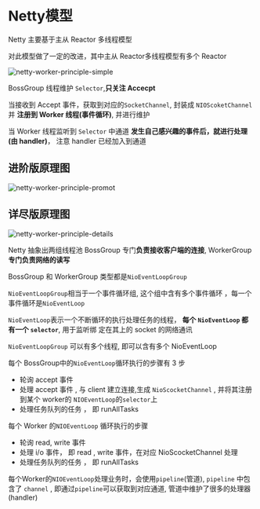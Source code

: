 # Netty模型
Netty 主要基于主从 Reactor 多线程模型

对此模型做了一定的改进，其中主从 Reactor多线程模型有多个 Reactor

![netty-worker-principle-simple](/assets/netty-worker-principle-simple.jpg)

BossGroup 线程维护 `Selector`,**只关注 Accecpt**

当接收到 Accept 事件，获取到对应的`SocketChannel`,  封装成 `NIOScoketChannel` 并 **注册到 Worker 线程(事件循环)**,  并进行维护

 当 Worker 线程监听到 `Selector` 中通道 **发生自己感兴趣的事件后，就进行处理(由 handler)**， 注意 handler 已经加入到通道

## 进阶版原理图
![netty-worker-principle-promot](/assets/netty-worker-principle-promot.jpg)

## 详尽版原理图
![netty-worker-principle-details](/assets/netty-worker-principle-details.jpg)

Netty 抽象出两组线程池 BossGroup 专门**负责接收客户端的连接**, WorkerGroup **专门负责网络的读写**

BossGroup 和 WorkerGroup 类型都是`NioEventLoopGroup`

`NioEventLoopGroup`相当于一个事件循环组, 这个组中含有多个事件循环 ，每一个事件循环是`NioEventLoop`

`NioEventLoop`表示一个不断循环的执行处理任务的线程， **每个 `NioEventLoop` 都有一个 `selector`**, 用于监听绑
定在其上的 socket 的网络通讯

`NioEventLoopGroup` 可以有多个线程,  即可以含有多个 NioEventLoop

每个 BossGroup中的`NioEventLoop`循环执行的步骤有 3 步
* 轮询 accept 事件
* 处理 accept 事件 , 与 client 建立连接,生成 `NioScocketChannel` ,  并将其注册到某个 worker的 `NIOEventLoop`的`selector`上
* 处理任务队列的任务 ， 即 runAllTasks

每个 Worker 的`NIOEventLoop` 循环执行的步骤
* 轮询 read, write  事件
* 处理 i/o 事件， 即 read , write  事件，在对应 NioScocketChannel  处理
* 处理任务队列的任务 ， 即 runAllTasks

每个Worker的`NIOEventLoop`处理业务时，会使用`pipeline`(管道), `pipeline` 中包含了 `channel` ,  即通过`pipeline`可以获取到对应通道, 管道中维护了很多的处理器(handler)
